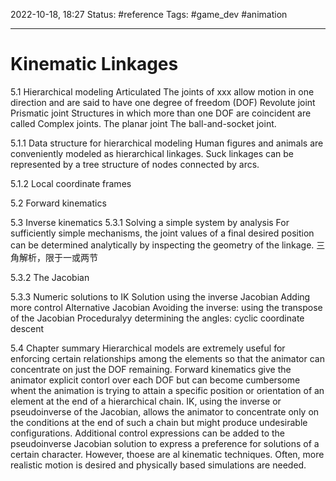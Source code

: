 2022-10-18, 18:27
Status: #reference 
Tags: #game_dev #animation 

---
# Kinematic Linkages

5.1 Hierarchical modeling
Articulated
The joints of xxx allow motion in one direction and are said to have one degree of freedom (DOF)
    Revolute joint
    Prismatic joint
Structures in which more than one DOF are coincident are called Complex joints. 
    The planar joint
    The ball-and-socket joint.

5.1.1 Data structure for hierarchical modeling
Human figures and animals are conveniently modeled as hierarchical linkages. Suck linkages can be represented by a tree structure of nodes connected by arcs.

5.1.2 Local coordinate frames

5.2 Forward kinematics

5.3 Inverse kinematics
5.3.1 Solving a simple system by analysis
For sufficiently simple mechanisms, the joint values of a final desired position can be determined analytically by inspecting the geometry of the linkage.
三角解析，限于一或两节

5.3.2 The Jacobian

5.3.3 Numeric solutions to IK
Solution using the inverse Jacobian
Adding more control
Alternative Jacobian
Avoiding the inverse: using the transpose of the Jacobian
Proceduralyy determining the angles: cyclic coordinate descent

5.4 Chapter summary
Hierarchical models are extremely useful for enforcing certain relationships among the elements so that the animator can concentrate on just the DOF remaining. Forward kinematics give the animator explicit contorl over each DOF but can become cumbersome whent the animation is trying to attain a specific position or orientation of an element at the end of a hierarchical chain. IK, using the inverse or pseudoinverse of the Jacobian, allows the animator to concentrate only on the conditions at the end of such a chain but might produce undesirable configurations. Additional control expressions can be added to the pseudoinverse Jacobian solution to express a preference for solutions of a certain character. However, thoese are al kinematic techniques. Often, more realistic motion is desired and physically based simulations are needed.